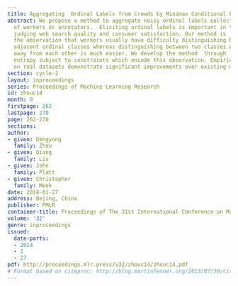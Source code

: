 ```yaml
---
title: Aggregating  Ordinal Labels from Crowds by Minimax Conditional Entropy
abstract: We propose a method to aggregate noisy ordinal labels collected from a crowd
  of workers or annotators.  Eliciting ordinal labels is important in tasks such as
  judging web search quality and consumer satisfaction. Our method is  motivated by
  the observation that workers usually have difficulty distinguishing between two
  adjacent ordinal classes whereas distinguishing between two classes which are far
  away from each other is much easier. We develop the method  through  minimax conditional
  entropy subject to constraints which encode this observation. Empirical  evaluations
  on real datasets demonstrate significant improvements over existing methods.
section: cycle-2
layout: inproceedings
series: Proceedings of Machine Learning Research
id: zhouc14
month: 0
firstpage: 262
lastpage: 270
page: 262-270
sections: 
author:
- given: Dengyong
  family: Zhou
- given: Qiang
  family: Liu
- given: John
  family: Platt
- given: Christopher
  family: Meek
date: 2014-01-27
address: Bejing, China
publisher: PMLR
container-title: Proceedings of The 31st International Conference on Machine Learning
volume: '32'
genre: inproceedings
issued:
  date-parts:
  - 2014
  - 1
  - 27
pdf: http://proceedings.mlr.press/v32/zhouc14/zhouc14.pdf
# Format based on citeproc: http://blog.martinfenner.org/2013/07/30/citeproc-yaml-for-bibliographies/
---
```

